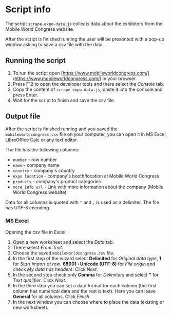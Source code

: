 # Script info

The script `scrape-expo-data.js` collects data about the exhibitors from the Mobile World Congress website.

After the script is finished running the user will be presented with a pop-up window asking to save a csv file with the data.

## Running the script

1. To run the script open [https://www.mobileworldcongress.com/](https://www.mobileworldcongress.com/) in your browser.
2. Press F12 to open the developer tools and there select the *Console* tab.
3. Copy the content of `scrape-expo-data.js`, paste it into the console and press Enter.
4. Wait for the script to finish and save the csv file.

## Output file

After the script is finished running and you saved the `mobileworldcongress.csv` file on your computer, you can open it in MS Excel, LibreOffice Calc or any text editor.

The file has the following columns:

- `number` - row number
- `name` - company name
- `country` - company's country
- `expo location` - company's booth/location at Mobile World Congress
- `products` - company's product categories
- `more info url` - Link with more information about the company (Mobile World Congress website)
	
Data for all columns is quoted with `"` and `,` is used as a delimiter.
The file has UTF-8 encoding.

### MS Excel

Opening the csv file in Excel:

1. Open a new worksheet and select the *Data* tab.
2. There select *From Text*.
3. Choose the saved `mobileworldcongress.csv` file.
4. In the first step of the wizard select **Delimited** for *Original data type*, **1** for *Start import at row*, **65001 : Unicode (UTF-8)** for *File origin* and check *My data has headers*. Click *Next*.
5. In the second step check only **Comma** for *Delimiters* and select **"** for *Text qualifier*. Click *Next*.
6. In the third step you can set a data format for each column (the first column has numerical data and the rest is text). Here you can leave **General** for all columns. Click *Finish*.
7. In the next window you can choose where to place the data (existing or new worksheet).